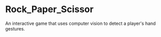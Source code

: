 # Rock_Paper_Scissor
An interactive game that uses computer vision to detect a player's hand gestures.
